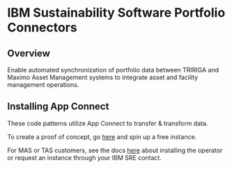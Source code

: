 # IBM Sustainability Software Portfolio Connectors

## Overview

Enable automated synchronization of portfolio data between TRIRIGA and Maximo Asset Management systems to integrate asset and facility management operations.

## Installing App Connect

These code patterns utilize App Connect to transfer & transform data.

To create a proof of concept, go [here](https://cloud.ibm.com/catalog/services/app-connect) and spin up a free instance.

For MAS or TAS customers, see the docs [here](https://www.ibm.com/docs/en/mas-cd/continuous-delivery?topic=ons-app-connect) about installing the operator or request an instance through your IBM SRE contact.
